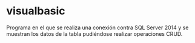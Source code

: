 # visualbasic
Programa en el que se realiza una conexión contra SQL Server 2014 y se muestran los datos de la tabla pudiéndose realizar operaciones CRUD.
